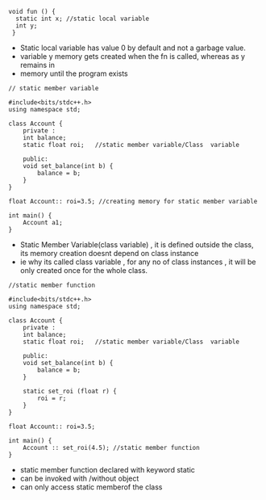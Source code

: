 ```
void fun () {
  static int x; //static local variable
  int y; 
 }
 ```
 * Static local variable has value 0 by default and not a garbage value.
 * variable y memory gets created when the fn is called, whereas as y remains in
 * memory until the program exists

```
// static member variable

#include<bits/stdc++.h>
using namespace std;

class Account {
    private :
    int balance;
    static float roi;   //static member variable/Class  variable
    
    public:
    void set_balance(int b) {
        balance = b;
    }
}

float Account:: roi=3.5; //creating memory for static member variable

int main() {
    Account a1;
}

```

* Static Member Variable(class variable) , it is defined outside the class, its memory creation doesnt depend on class instance
* ie why its called class variable , for any no of class instances , it will be only created once for the whole class.

```
//static member function

#include<bits/stdc++.h>
using namespace std;

class Account {
    private :
    int balance;
    static float roi;   //static member variable/Class  variable
    
    public:
    void set_balance(int b) {
        balance = b;
    }
    
    static set_roi (float r) {
        roi = r;
    }
}

float Account:: roi=3.5;

int main() {
    Account :: set_roi(4.5); //static member function
}

```

* static member function declared with keyword static
* can be invoked with /without object
* can only access static memberof the class
